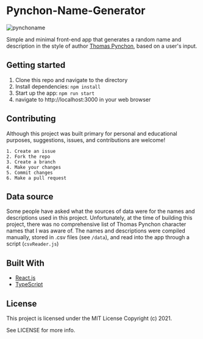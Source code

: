 # Pynchon-Name-Generator
![pynchoname](https://user-images.githubusercontent.com/42900752/136457645-28e2edd8-3254-48a3-9730-192e18401058.png)

Simple and minimal front-end app that generates a random name and description in the style of author [Thomas Pynchon](https://en.wikipedia.org/wiki/Thomas_Pynchon), based on a user's input.

## Getting started

1. Clone this repo and navigate to the directory
2. Install dependencies: `npm install`
3. Start up the app: `npm run start` 
4. navigate to http://localhost:3000 in your web browser

## Contributing

Although this project was built primary for personal and educational purposes, suggestions, issues, and contributions are welcome!

```
1. Create an issue
2. Fork the repo
3. Create a branch
4. Make your changes
5. Commit changes
6. Make a pull request
```

## Data source

Some people have asked what the sources of data were for the names and descriptions used in this project.  Unfortunately, at the time of building this project, there was no comprehensive list of Thomas Pynchon character names that I was aware of.  The names and descriptions were compiled manually, stored in .csv files (see `/data`), and read into the app through a script (`csvReader.js`)  

## Built With

* [React.js](https://reactjs.org/)
* [TypeScript](https://www.typescriptlang.org/)

## License

This project is licensed under the MIT License Copyright (c) 2021.

See LICENSE for more info.
